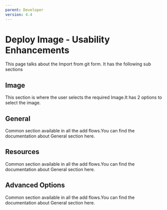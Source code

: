 ```yaml
---
parent: Developer
version: 4.4
---
```


# Deploy Image - Usability Enhancements
This page talks about the Import from git form.
It has the following sub sections
## Image
This section is where the user selects the required Image.It has 2 options to select the image.
## General
Common section available in all the add flows.You can find the documentation about General section here.
## Resources
Common section available in all the add flows.You can find the documentation about General section here.
## Advanced Options
Common section available in all the add flows.You can find the documentation about General section here.
